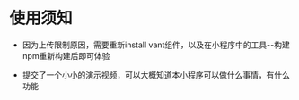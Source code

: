 #  使用须知

- 因为上传限制原因，需要重新install vant组件，以及在小程序中的工具--构建npm重新构建后即可体验

- 提交了一个小小的演示视频，可以大概知道本小程序可以做什么事情，有什么功能